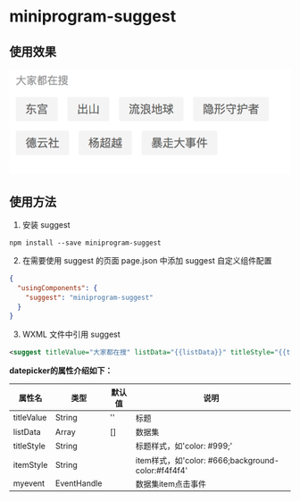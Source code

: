 # miniprogram-suggest


## 使用效果
![Screenshot](./docs/screenshot.png)

## 使用方法

1. 安装 suggest

```
npm install --save miniprogram-suggest
```

2. 在需要使用 suggest 的页面 page.json 中添加 suggest 自定义组件配置

```json
{
  "usingComponents": {
    "suggest": "miniprogram-suggest"
  }
}
```

3. WXML 文件中引用 suggest

``` xml
<suggest titleValue="大家都在搜" listData="{{listData}}" titleStyle="{{titleStyle}}" itemStyle="{{itemStyle}}"></suggest>
```

**datepicker的属性介绍如下：**

| 属性名                   | 类型         | 默认值                 | 说明                                                       |
|-------------------------|--------------|-----------------------|-----------------------------------------------------------|
| titleValue                   | String       | ''                    | 标题                          |
| listData                 | Array      | []                 | 数据集                                                   |
| titleStyle              | String  |                       | 标题样式，如'color: #999;'|
| itemStyle              | String  |                       | item样式，如'color: #666;background-color:#f4f4f4'|
| myevent              | EventHandle  |                       | 数据集item点击事件|
